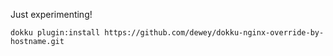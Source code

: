 Just experimenting!

```
dokku plugin:install https://github.com/dewey/dokku-nginx-override-by-hostname.git
```
